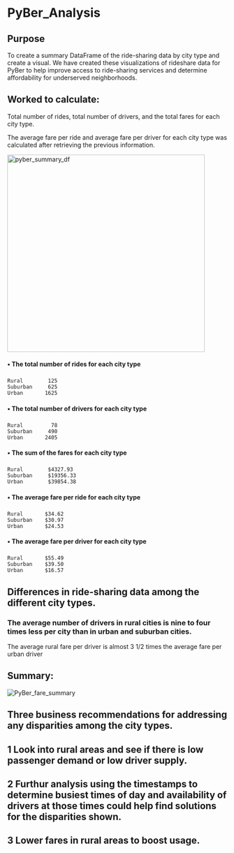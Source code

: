 # PyBer_Analysis

## Purpose 
 To create a summary DataFrame of the ride-sharing data by city type and create a visual. We have created these visualizations of rideshare data for PyBer to help improve access to ride-sharing services and determine affordability for underserved neighborhoods.
 
## Worked to calculate:

 Total number of rides, total number of drivers, and the total fares for each city type.
 
  The average fare per ride and average fare per driver for each city type was calculated after retrieving the previous information.
 
 <img width="452" alt="pyber_summary_df" src="https://user-images.githubusercontent.com/99001393/160311385-7489fd89-8891-4808-b085-ee5ba8aa9624.png">

 
#### •	The total number of rides for each city type

### 
    Rural        125
    Suburban     625
    Urban       1625


#### •	The total number of drivers for each city type

###
    Rural         78
    Suburban     490
    Urban       2405


#### •	The sum of the fares for each city type
###
    Rural        $4327.93
    Suburban     $19356.33
    Urban        $39854.38

#### •	The average fare per ride for each city type
###
    Rural       $34.62
    Suburban    $30.97
    Urban       $24.53


#### •	The average fare per driver for each city type
###
    Rural       $55.49 
    Suburban    $39.50
    Urban       $16.57

 
 ## Differences in ride-sharing data among the different city types. 
 
 ### The average number of drivers in rural cities is nine to four times less per city than in urban and suburban cities.
 
 The average rural fare per driver is almost 3 1/2 times the average fare per urban driver
 
 
 ## Summary:
 
 ![PyBer_fare_summary](https://user-images.githubusercontent.com/99001393/160317686-b31a5544-9e0c-4b86-8600-f3c92a3c0c66.png)



## Three business recommendations for addressing any disparities among the city types.



## 1 Look into rural areas and see if there is low passenger demand or low driver supply.

## 2 Furthur analysis using the timestamps to determine busiest times of day and availability of drivers at those times could help find solutions for the disparities shown.

## 3 Lower fares in rural areas to boost usage.
 
 
 
 
 
